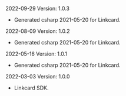 2022-09-29 Version: 1.0.3
- Generated csharp 2021-05-20 for Linkcard.

2022-08-09 Version: 1.0.2
- Generated csharp 2021-05-20 for Linkcard.

2022-05-16 Version: 1.0.1
- Generated csharp 2021-05-20 for Linkcard.

2022-03-03 Version: 1.0.0
- Linkcard SDK.


